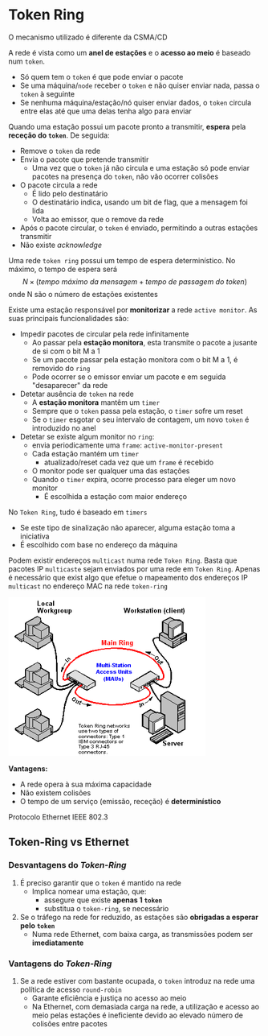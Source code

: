 # Token Ring
O mecanismo utilizado é diferente da CSMA/CD

A rede é vista como um **anel de estações** e o **acesso ao meio** é baseado num `token`.

- Só quem tem o `token` é que pode enviar o pacote
- Se uma máquina/`node` receber o `token` e não quiser enviar nada, passa o `token` à seguinte
- Se nenhuma máquina/estação/nó quiser enviar dados, o `token` circula entre elas até que uma delas tenha algo para enviar


Quando uma estação possui um pacote pronto a transmitir, **espera** pela **receção do `token`**. De seguida:

- Remove o `token` da rede
- Envia o pacote que pretende transmitir
	- Uma vez que o `token` já não circula e uma estação só pode enviar pacotes na presença do `token`, não vão ocorrer colisões
- O pacote circula a rede
	- É lido pelo destinatário
	- O destinatário indica, usando um bit de flag, que a mensagem foi lida
	- Volta ao emissor, que o remove da rede
- Após o pacote circular, o `token` é enviado, permitindo a outras estações transmitir 
- Não existe _acknowledge_

Uma rede `token ring` possui um tempo de espera determinístico. No máximo, o tempo de espera será 
$$N \times (tempo\ máximo\ da\ mensagem + tempo\ de\ passagem\ do\ token)$$
onde N são o número de estações existentes

Existe uma estação responsável por **monitorizar** a rede `active monitor`. As suas principais funcionalidades são:

- Impedir pacotes de circular pela rede infinitamente
	 - Ao passar pela **estação monitora**, esta transmite o pacote a jusante de si com o bit M a 1
	 - Se um pacote passar pela estação monitora com o bit M a 1, é removido do `ring`
	 - Pode ocorrer se o emissor enviar um pacote e em seguida "desaparecer" da rede
- Detetar ausência de `token` na rede
	- A **estação monitora** mantêm um `timer`
	- Sempre que o `token` passa pela estação, o `timer` sofre um reset
	- Se o `timer` esgotar o seu intervalo de contagem, um novo `token` é introduzido no anel
- Detetar se existe algum monitor no `ring`:
	- envia periodicamente uma `frame`: `active-monitor-present`
	- Cada estação mantém um `timer` 
		- atualizado/reset cada vez que um `frame` é recebido
	- O monitor pode ser qualquer uma das estações
	- Quando o `timer` expira, ocorre processo para eleger um novo monitor
		- É escolhida a estação com maior endereço

No `Token Ring`, tudo é baseado em `timers`

- Se este tipo de sinalização não aparecer, alguma estação toma a iniciativa
- É escolhido com base no endereço da máquina


Podem existir endereços `multicast` numa rede `Token Ring`. Basta que pacotes IP `multicaste` sejam enviados por uma rede em `Token Ring`. Apenas é necessário que exist algo que efetue o mapeamento dos endereços IP `multicast` no endereço MAC na rede `token-ring`

![Exemplo de rede `Token-Ring` onde podem ser enviados endereços IP `multicast`](../pictures/token_ring_ip_multicast.png)

**Vantagens:**

- A rede opera à sua máxima capacidade
- Não existem colisões
- O tempo de um serviço (emissão, receção) é **determinístico**

	
Protocolo Ethernet IEEE 802.3

## Token-Ring vs Ethernet

### Desvantagens do _Token-Ring_
1. É preciso garantir que o `token` é mantido na rede
	- Implica nomear uma estação, que:
		- assegure que existe **apenas 1 `token`**
		- substitua o `token-ring`, se necessário
2. Se o tráfego na rede for reduzido, as estações são **obrigadas a esperar pelo `token`**
	- Numa rede Ethernet, com baixa carga, as transmissões podem ser **imediatamente**


### Vantagens do _Token-Ring_
1. Se a rede estiver com bastante ocupada, o `token` introduz na rede uma política de acesso `round-robin`
	- Garante eficiência e justiça no acesso ao meio
	- Na Ethernet, com demasiada carga na rede, a utilização e acesso ao meio pelas estações é ineficiente devido ao elevado número de colisões entre pacotes

